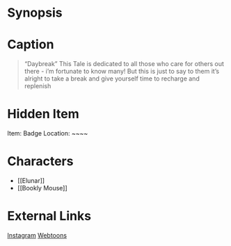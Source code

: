 # Synopsis


# Caption
> “Daybreak” This Tale is dedicated to all those who care for others out there - i’m fortunate to know many! But this is just to say to them it’s alright to take a break and give yourself time to recharge and replenish

# Hidden Item
Item: Badge
Location: ~~~~

# Characters
* [[Elunar]]
* [[Bookly Mouse]]

# External Links
[Instagram](https://www.instagram.com/p/CT2snF_Kmz2/?igshid=YmMyMTA2M2Y=)
[Webtoons](https://www.webtoons.com/en/challenge/twistwood-tales/96-daybreak-/viewer?title_no=344740&episode_no=102)